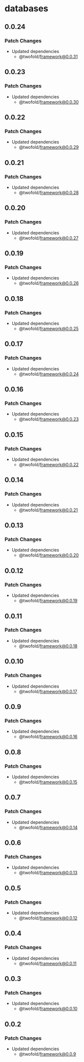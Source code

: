 # databases

## 0.0.24

### Patch Changes

- Updated dependencies
  - @twofold/framework@0.0.31

## 0.0.23

### Patch Changes

- Updated dependencies
  - @twofold/framework@0.0.30

## 0.0.22

### Patch Changes

- Updated dependencies
  - @twofold/framework@0.0.29

## 0.0.21

### Patch Changes

- Updated dependencies
  - @twofold/framework@0.0.28

## 0.0.20

### Patch Changes

- Updated dependencies
  - @twofold/framework@0.0.27

## 0.0.19

### Patch Changes

- Updated dependencies
  - @twofold/framework@0.0.26

## 0.0.18

### Patch Changes

- Updated dependencies
  - @twofold/framework@0.0.25

## 0.0.17

### Patch Changes

- Updated dependencies
  - @twofold/framework@0.0.24

## 0.0.16

### Patch Changes

- Updated dependencies
  - @twofold/framework@0.0.23

## 0.0.15

### Patch Changes

- Updated dependencies
  - @twofold/framework@0.0.22

## 0.0.14

### Patch Changes

- Updated dependencies
  - @twofold/framework@0.0.21

## 0.0.13

### Patch Changes

- Updated dependencies
  - @twofold/framework@0.0.20

## 0.0.12

### Patch Changes

- Updated dependencies
  - @twofold/framework@0.0.19

## 0.0.11

### Patch Changes

- Updated dependencies
  - @twofold/framework@0.0.18

## 0.0.10

### Patch Changes

- Updated dependencies
  - @twofold/framework@0.0.17

## 0.0.9

### Patch Changes

- Updated dependencies
  - @twofold/framework@0.0.16

## 0.0.8

### Patch Changes

- Updated dependencies
  - @twofold/framework@0.0.15

## 0.0.7

### Patch Changes

- Updated dependencies
  - @twofold/framework@0.0.14

## 0.0.6

### Patch Changes

- Updated dependencies
  - @twofold/framework@0.0.13

## 0.0.5

### Patch Changes

- Updated dependencies
  - @twofold/framework@0.0.12

## 0.0.4

### Patch Changes

- Updated dependencies
  - @twofold/framework@0.0.11

## 0.0.3

### Patch Changes

- Updated dependencies
  - @twofold/framework@0.0.10

## 0.0.2

### Patch Changes

- Updated dependencies
  - @twofold/framework@0.0.9
